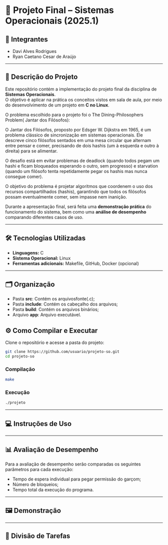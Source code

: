 # 📌 Projeto Final – Sistemas Operacionais (2025.1)

## 👥 Integrantes
- Davi Alves Rodrigues
- Ryan Caetano Cesar de Araújo

---

## 📖 Descrição do Projeto
Este repositório contém a implementação do projeto final da disciplina de **Sistemas Operacionais**.  
O objetivo é aplicar na prática os conceitos vistos em sala de aula, por meio do desenvolvimento de um projeto em **C no Linux**.  

O problema escolhido para o projeto foi o The Dining-Philosophers Problem( Jantar dos Filósofos):

O Jantar dos Filósofos, proposto por Edsger W. Dijkstra em 1965, é um problema clássico de sincronização em sistemas operacionais. Ele descreve cinco filósofos sentados em uma mesa circular que alternam entre pensar e comer, precisando de dois hashis (um à esquerda e outro à direita) para se alimentar.

O desafio está em evitar problemas de deadlock (quando todos pegam um hashi e ficam bloqueados esperando o outro, sem progresso) e starvation (quando um filósofo tenta repetidamente pegar os hashis mas nunca consegue comer).

O objetivo do problema é projetar algoritmos que coordenem o uso dos recursos compartilhados (hashis), garantindo que todos os filósofos possam eventualmente comer, sem impasse nem inanição.

Durante a apresentação final, será feita uma **demonstração prática** do funcionamento do sistema, bem como uma **análise de desempenho** comparando diferentes casos de uso.

---

## 🛠️ Tecnologias Utilizadas
- **Linguagens:** C 
- **Sistema Operacional:** Linux 
- **Ferramentas adicionais:** Makefile, GitHub, Docker (opcional)  

---

## 🗂️ Organização

- Pasta **src**: Contém os arquivosfonte(.c);
- Pasta **include**: Contém os cabeçalho dos arquivos;
- Pasta **build**: Contém os arquivos binários;
- Arquivo **app**: Arquivo executável.

## ⚙️ Como Compilar e Executar
Clone o repositório e acesse a pasta do projeto:
```bash
git clone https://github.com/usuario/projeto-so.git
cd projeto-so
```
### Compilação
```bash
make
```

### Execução
```bash
./projeto
```

---

## 💻 Instruções de Uso

---

## 📊 Avaliação de Desempenho
Para a avaliação de desempenho serão comparadas os seguintes parâmetros para cada execução:
- Tempo de espera individual para pegar permissão do garçom;
- Número de bloqueios;
- Tempo total da execução do programa.

---

## 🖼️ Demonstração

---

## 📌 Divisão de Tarefas
